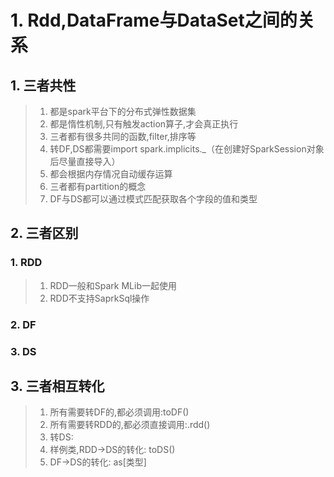# 1. Rdd,DataFrame与DataSet之间的关系
## 1. 三者共性
> 1. 都是spark平台下的分布式弹性数据集
> 2. 都是惰性机制,只有触发action算子,才会真正执行
> 3. 三者都有很多共同的函数,filter,排序等
> 4. 转DF,DS都需要import spark.implicits._（在创建好SparkSession对象后尽量直接导入）
> 5. 都会根据内存情况自动缓存运算
> 6. 三者都有partition的概念
> 7. DF与DS都可以通过模式匹配获取各个字段的值和类型
## 2. 三者区别
### 1. RDD
> 1. RDD一般和Spark MLib一起使用
> 2. RDD不支持SaprkSql操作
### 2. DF

### 3. DS

## 3. 三者相互转化
> 1. 所有需要转DF的,都必须调用:toDF()
> 2. 所有需要转RDD的,都必须直接调用:.rdd()
> 3. 转DS:
>   1. 样例类,RDD->DS的转化: toDS()
>   2. DF->DS的转化: as[类型]
